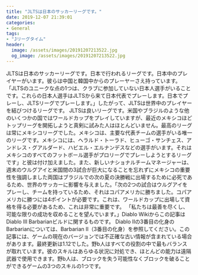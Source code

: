 ```yaml
---
title: "JLTSは日本のサッカーリーグです。"
date: 2019-12-07 21:39:01
categories:
- General
tags:
- "Jリーグタイム"
header:
  image: /assets/images/20191207213522.jpg
  og_image: /assets/images/20191207213522.jpg
---
```


JLTSは日本のサッカーリーグです。日本で行われるリーグです。日本中のプレイヤーがいます。彼らは中国と韓国中からのプレーヤーさえ持っています。 「JLTSのユニークな点の1つは、クラブに参加していない日本人選手がいることです。これらの日本人選手はJLTSから来て日本代表でプレーします。日本でプレーし、JLTSリーグでプレーします。」したがって、JLTSは世界中のプレイヤーを結びつけるリーグです。 JLTSは良いリーグです。米国やブラジルのような他のいくつかの国ではワールドカップをプレイしていますが、最近のメキシコほどトップリーグを開拓しようと真剣に試みた人はほとんどいません。最高のリーグは常にメキシコリーグでした。メキシコは、主要な代表チームの選手がいる唯一のリーグです。メキシコには、ヘラルド・トーラド、ヒューゴ・サンチェス、アンドレス・グアルダード、ハビエル・エルナンデスなどの選手がいます。それはメキシコのすべてのフットボール選手がプロリーグでプレーしようとするリーグです」と彼は付け加えました。また、新しいナショナルチームマネージャーは、週末のウルグアイと米国間の3試合が巨大になることを忘れずにメキシコの重要性を強調しました両国はブラジルでの次の夏の決勝戦に出場するために必死であるため、世界のサッカーに影響を与えました。「次の2つの試合はウルグアイをプレーし、チームを持っているため、それはコパアメリカに勝ちました。コパアメリカに勝つには4ポイントが必要です。これは、ワールドカップに出場して資格を得る必要があるため、これは非常に重要です。 「私たちは最善を尽くし、可能な限りの成功を収めることを望んでいます。」Diablo Wikiからこの記事はDiablo III Barbarianビルドに関するものです。 Diablo IIの3番目の化身のBarbarianについては、Barbarian II（3番目の化身）を参照してください。この記事には、ゲームの現在のバージョンでは不正確な古い情報が含まれている場合があります。最終更新は1.12でした。野b人はすべての役割の中で最もバランスが取れています。彼のスキルはあらゆる状況に対処でき、ほとんどの能力は遠隔武器で使用できます。野b人は、ブロックを失う可能性なくブロックを破ることができるゲームの3つのスキルの1つです。
